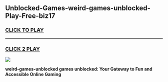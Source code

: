 
## Unblocked-Games-weird-games-unblocked-Play-Free-biz17
<h3>
<a href="https://premium76.site?title=weird-games-unblocked&ref=23A">CLICK TO PLAY</a></h3>
<hr>

<h3>
<a href="https://premium76.site?title=weird-games-unblocked&ref=23A">CLICK 2 PLAY</a>
  
</h3>

<a href="https://premium76.site?title=weird-games-unblocked&ref=23A"><img src="https://clearcache.store/games.png"></a>


**weird-games-unblocked games unblocked: Your Gateway to Fun and Accessible Online Gaming**

